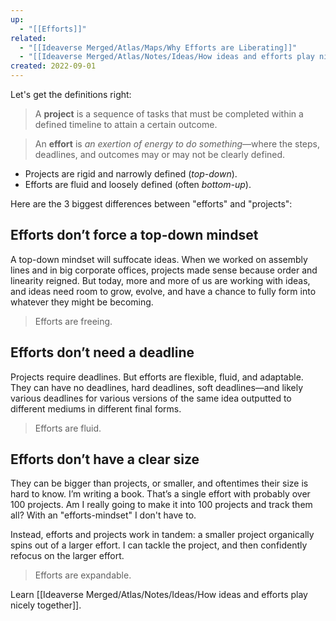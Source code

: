 ```yaml
---
up:
  - "[[Efforts]]"
related:
  - "[[Ideaverse Merged/Atlas/Maps/Why Efforts are Liberating]]"
  - "[[Ideaverse Merged/Atlas/Notes/Ideas/How ideas and efforts play nicely together]]"
created: 2022-09-01
---
```

Let's get the definitions right:

> A **project** is a sequence of tasks that must be completed within a defined timeline to attain a certain outcome.

> An **effort** is *an exertion of energy to do something*—where the steps, deadlines, and outcomes may or may not be clearly defined.

- Projects are rigid and narrowly defined (*top-down*).
- Efforts are fluid and loosely defined (often *bottom-up*). 

Here are the 3 biggest differences between "efforts" and "projects":
## Efforts don’t force a top-down mindset
A top-down mindset will suffocate ideas. When we worked on assembly lines and in big corporate offices, projects made sense because order and linearity reigned. But today, more and more of us are working with ideas, and ideas need room to grow, evolve, and have a chance to fully form into whatever they might be becoming. 

> Efforts are freeing.

## Efforts don’t need a deadline
Projects require deadlines. But efforts are flexible, fluid, and adaptable. They can have no deadlines, hard deadlines, soft deadlines—and likely various deadlines for various versions of the same idea outputted to different mediums in different final forms. 

> Efforts are fluid.

## Efforts don’t have a clear size
They can be bigger than projects, or smaller, and oftentimes their size is hard to know. I’m writing a book. That’s a single effort with probably over 100 projects. Am I really going to make it into 100 projects and track them all? With an "efforts-mindset" I don't have to. 

Instead, efforts and projects work in tandem: a smaller project organically spins out of a larger effort. I can tackle the project, and then confidently refocus on the larger effort. 

> Efforts are expandable.


Learn [[Ideaverse Merged/Atlas/Notes/Ideas/How ideas and efforts play nicely together]].
